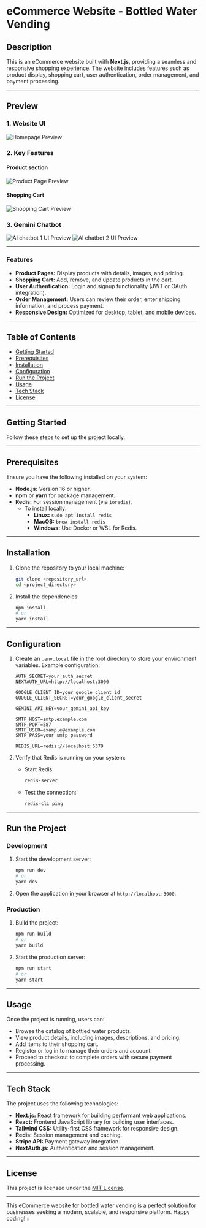 # eCommerce Website - Bottled Water Vending

## Description

This is an eCommerce website built with **Next.js**, providing a seamless and responsive shopping experience. The website includes features such as product display, shopping cart, user authentication, order management, and payment processing.

---

## Preview

### 1. Website UI
![Homepage Preview](./public/images/home.png)

### 2. Key Features
#### Product section
![Product Page Preview](./public/images/product.png)

#### Shopping Cart
![Shopping Cart Preview](./public/images/cart.png)

### 3. Gemini Chatbot
![AI chatbot 1 UI Preview](./public/images/Ai1.png)
![AI chatbot 2 UI Preview](./public/images/Ai2.png)


---

### Features

- **Product Pages:** Display products with details, images, and pricing.
- **Shopping Cart:** Add, remove, and update products in the cart.
- **User Authentication:** Login and signup functionality (JWT or OAuth integration).
- **Order Management:** Users can review their order, enter shipping information, and process payment.
- **Responsive Design:** Optimized for desktop, tablet, and mobile devices.

---

## Table of Contents

- [Getting Started](#getting-started)
- [Prerequisites](#prerequisites)
- [Installation](#installation)
- [Configuration](#configuration)
- [Run the Project](#run-the-project)
- [Usage](#usage)
- [Tech Stack](#tech-stack)
- [License](#license)

---

## Getting Started

Follow these steps to set up the project locally.

---

## Prerequisites

Ensure you have the following installed on your system:

- **Node.js:** Version 16 or higher.
- **npm** or **yarn** for package management.
- **Redis:** For session management (via `ioredis`).
   - To install locally:
     - **Linux:** `sudo apt install redis`
     - **MacOS:** `brew install redis`
     - **Windows:** Use Docker or WSL for Redis.

---

## Installation

1. Clone the repository to your local machine:

   ```bash
   git clone <repository_url>
   cd <project_directory>
   ```

2. Install the dependencies:

   ```bash
   npm install
   # or
   yarn install
   ```

---

## Configuration

1. Create an `.env.local` file in the root directory to store your environment variables. Example configuration:

   ```env
   AUTH_SECRET=your_auth_secret
   NEXTAUTH_URL=http://localhost:3000

   GOOGLE_CLIENT_ID=your_google_client_id
   GOOGLE_CLIENT_SECRET=your_google_client_secret

   GEMINI_API_KEY=your_gemini_api_key

   SMTP_HOST=smtp.example.com
   SMTP_PORT=587
   SMTP_USER=example@example.com
   SMTP_PASS=your_smtp_password

   REDIS_URL=redis://localhost:6379
   ```

2. Verify that Redis is running on your system:

   - Start Redis:
     ```bash
     redis-server
     ```
   - Test the connection:
     ```bash
     redis-cli ping
     ```

---

## Run the Project

### Development

1. Start the development server:
   ```bash
   npm run dev
   # or
   yarn dev
   ```

2. Open the application in your browser at `http://localhost:3000`.

### Production

1. Build the project:
   ```bash
   npm run build
   # or
   yarn build
   ```

2. Start the production server:
   ```bash
   npm run start
   # or
   yarn start
   ```

---

## Usage

Once the project is running, users can:

- Browse the catalog of bottled water products.
- View product details, including images, descriptions, and pricing.
- Add items to their shopping cart.
- Register or log in to manage their orders and account.
- Proceed to checkout to complete orders with secure payment processing.

---

## Tech Stack

The project uses the following technologies:

- **Next.js:** React framework for building performant web applications.
- **React:** Frontend JavaScript library for building user interfaces.
- **Tailwind CSS:** Utility-first CSS framework for responsive design.
- **Redis:** Session management and caching.
- **Stripe API:** Payment gateway integration.
- **NextAuth.js:** Authentication and session management.

---

## License

This project is licensed under the [MIT License](LICENSE).

---

This eCommerce website for bottled water vending is a perfect solution for businesses seeking a modern, scalable, and responsive platform. Happy coding! 💧
